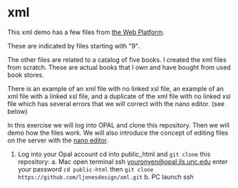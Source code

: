 # xml
 This xml demo has a few files from [ the Web Platform](https://docs.webplatform.org/wiki/tutorials/styling_xml_with_css).
 
 These are indicated by files starting with "9".
 
 The other files are related to a catalog of five books. I created the xml files from scratch. These are actual books that I own and have bought from used book stores. 
 
There is an example of an xml file with no linked xsl file, an example of an xml file with a linked xsl file, and a duplicate of the xml file with no linked xsl file which has several errors that we will correct with the nano editor. (see below)

In this exercise we will log into OPAL and clone this repository. Then we will demo how the files work. We will also introduce the concept of editing files on the server with the [nano editor](https://www.nano-editor.org/dist/v2.7/nano.1.html).

1. Log into your Opal account cd into public_html and ```git clone``` this repository:
  a. Mac open terminal ssh youronyen@opal.ils.unc.edu enter your password ```cd public-html``` then ```git clone https://github.com/ljonesdesign/xml.git```
  b. PC launch ssh
